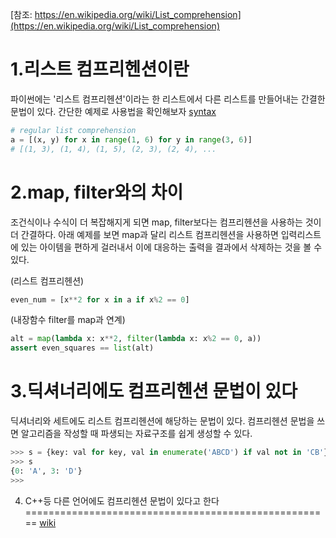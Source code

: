 
[참조: https://en.wikipedia.org/wiki/List_comprehension](https://en.wikipedia.org/wiki/List_comprehension)

1.리스트 컴프리헨션이란
==========================
파이썬에는 '리스트 컴프리헨션'이라는 한 리스트에서 다른 리스트를 만들어내는 간결한 문법이 있다.
간단한 예제로 사용법을 확인해보자
[syntax](./list_comprehension_syntax.svg)
~~~python
# regular list comprehension
a = [(x, y) for x in range(1, 6) for y in range(3, 6)]
# [(1, 3), (1, 4), (1, 5), (2, 3), (2, 4), ...
~~~


2.map, filter와의 차이
========================
조건식이나 수식이 더 복잡해지게 되면 map, filter보다는 컴프리헨션을 사용하는 것이 더 간결하다.
아래 예제를 보면 map과 달리 리스트 컴프리헨션을 사용하면 입력리스트에 있는 아이템을 편하게 걸러내서 이에 대응하는 출력을 결과에서 삭제하는 것을 볼 수 있다.

(리스트 컴프리헨션)
~~~python
even_num = [x**2 for x in a if x%2 == 0]
~~~

(내장함수 filter를 map과 연계)
~~~python
alt = map(lambda x: x**2, filter(lambda x: x%2 == 0, a))
assert even_squares == list(alt)
~~~


3.딕셔너리에도 컴프리헨션 문법이 있다
=======================================
딕셔너리와 세트에도 리스트 컴프리헨션에 해당하는 문법이 있다.
컴프리헨션 문법을 쓰면 알고리즘을 작성할 때 파생되는 자료구조를 쉽게 생성할 수 있다.
~~~python
>>> s = {key: val for key, val in enumerate('ABCD') if val not in 'CB'}
>>> s
{0: 'A', 3: 'D'}
>>>
~~~


4. C++등 다른 언어에도 컴프리헨션 문법이 있다고 한다
=====================================================
[wiki](https://en.wikipedia.org/wiki/List_comprehension)

